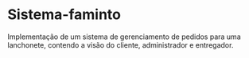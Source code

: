 # Sistema-faminto
Implementação de um sistema de gerenciamento de pedidos para uma lanchonete, contendo a visão do cliente, administrador e entregador.
